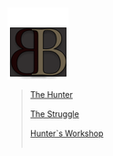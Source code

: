 <meta name="viewport" content="width=device-width, initial-scale=1.0">
<link rel="stylesheet" href="./assets/css/index.css">
<a id= "logo" href="https://fellipepombo.github.io/BloodandBeastsTTRPG/">
  <img src="assets/images/logo.png">
</a>

>[The Hunter](the-hunter.md) <br><br>
>[The Struggle](battle-tips.md)  <br><br>
>[Hunter`s Workshop](equipment.md) <br><br>





